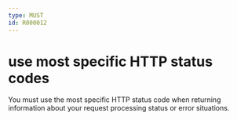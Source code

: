 ```yaml
---
type: MUST
id: R000012
---
```


# use most specific HTTP status codes

You must use the most specific HTTP status code when returning information about your request processing status or error situations.
